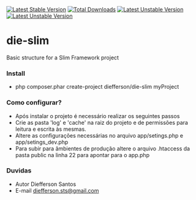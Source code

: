 [![Latest Stable Version](https://poser.pugx.org/diefferson/die-slim/v/stable)](https://packagist.org/packages/diefferson/die-slim)
[![Total Downloads](https://poser.pugx.org/diefferson/die-slim/downloads)](https://packagist.org/packages/diefferson/die-slim)
[![Latest Unstable Version](https://poser.pugx.org/diefferson/die-slim/v/unstable)](https://packagist.org/packages/diefferson/die-slim)
[![Latest Unstable Version](https://poser.pugx.org/diefferson/die-slim/v/unstable)](https://packagist.org/packages/diefferson/die-slim)

# die-slim #
Basic structure for a Slim Framework project

### Install ###

* php composer.phar create-project diefferson/die-slim myProject

### Como configurar? ###

* Após instalar o projeto é necessário realizar os seguintes passos
* Crie as pasta 'log' e 'cache' na raiz do projeto e de permissões para leitura e escrita às mesmas.
* Altere as configurações necessárias no arquivo app/setings.php e app/setings_dev.php
* Para subir para âmbientes de produção altere o arquivo .htaccess da pasta public na linha 22 para apontar para o app.php

### Duvidas ###
* Autor Diefferson Santos 
* E-mail diefferson.sts@gmail.com
